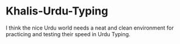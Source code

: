 # Khalis-Urdu-Typing
I think the nice Urdu world needs a neat and clean environment for practicing and testing their speed in Urdu Typing.
